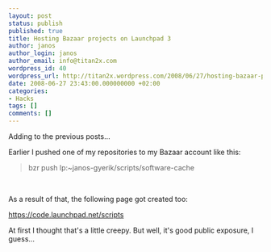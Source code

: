 ```yaml
---
layout: post
status: publish
published: true
title: Hosting Bazaar projects on Launchpad 3
author: janos
author_login: janos
author_email: info@titan2x.com
wordpress_id: 40
wordpress_url: http://titan2x.wordpress.com/2008/06/27/hosting-bazaar-projects-on-launchpad-3/
date: 2008-06-27 23:43:00.000000000 +02:00
categories:
- Hacks
tags: []
comments: []
---
```

Adding to the previous posts...

Earlier I pushed one of my repositories to my Bazaar account like this:
<blockquote>bzr push lp:~janos-gyerik/scripts/software-cache</blockquote><br />

As a result of that, the following page got created too:
<p><a href="https://code.launchpad.net/scripts">https://code.launchpad.net/scripts</a></p>

At first I thought that's a little creepy. But well, it's good public exposure, I guess...

